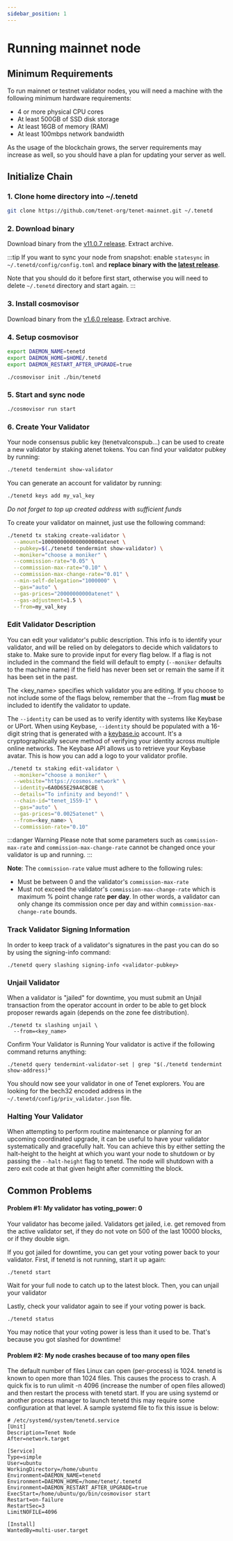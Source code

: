 ```yaml
---
sidebar_position: 1
---
```


# Running mainnet node

## Minimum Requirements
To run mainnet or testnet validator nodes, you will need a machine with the following minimum hardware requirements:

- 4 or more physical CPU cores
- At least 500GB of SSD disk storage
- At least 16GB of memory (RAM)
- At least 100mbps network bandwidth

As the usage of the blockchain grows, the server requirements may increase as well, so you should have a plan for updating your server as well.

## Initialize Chain

### 1. Clone home directory into ~/.tenetd

```bash
git clone https://github.com/tenet-org/tenet-mainnet.git ~/.tenetd
```

### 2. Download binary

Download binary from the [v11.0.7 release](https://github.com/tenet-org/tenet-mainnet/releases/tag/v11.0.7). Extract archive.

:::tip
If you want to sync your node from snapshot: enable ```statesync``` in `~/.tenetd/config/config.toml` and **replace binary with the [latest release](https://github.com/tenet-org/tenet-mainnet/releases/latest)**.

Note that you should do it before first start, otherwise you will need to delete `~/.tenetd` directory and start again.
:::

### 3. Install cosmovisor

Download binary from the [v1.6.0 release](https://github.com/tenet-org/cosmovisor/releases/tag/cosmovisor%2Fv1.6.0). Extract archive.

### 4. Setup cosmovisor

```bash
export DAEMON_NAME=tenetd
export DAEMON_HOME=$HOME/.tenetd
export DAEMON_RESTART_AFTER_UPGRADE=true
```

```
./cosmovisor init ./bin/tenetd
```

### 5. Start and sync node

```bash
./cosmovisor run start
```

### 6. Create Your Validator

Your node consensus public key (tenetvalconspub...) can be used to create a new validator by staking atenet tokens. You can find your validator pubkey by running:

```bash
./tenetd tendermint show-validator
```

You can generate an account for validator by running:

```bash
./tenetd keys add my_val_key
```

*Do not forget to top up created address with sufficient funds*

To create your validator on mainnet, just use the following command:

```bash
./tenetd tx staking create-validator \
  --amount=1000000000000000000atenet \
  --pubkey=$(./tenetd tendermint show-validator) \
  --moniker="choose a moniker" \
  --commission-rate="0.05" \
  --commission-max-rate="0.10" \
  --commission-max-change-rate="0.01" \
  --min-self-delegation="1000000" \
  --gas="auto" \
  --gas-prices="20000000000atenet" \
  --gas-adjustment=1.5 \
  --from=my_val_key
```

### Edit Validator Description

You can edit your validator's public description. This info is to identify your validator, and will be relied on by delegators to decide which validators to stake to. Make sure to provide input for every flag below. If a flag is not included in the command the field will default to empty (`--moniker` defaults to the machine name) if the field has never been set or remain the same if it has been set in the past.

The <key_name> specifies which validator you are editing. If you choose to not include some of the flags below, remember that the --from flag **must** be included to identify the validator to update.

The `--identity` can be used as to verify identity with systems like Keybase or UPort. When using Keybase, `--identity` should be populated with a 16-digit string that is generated with a [keybase.io](https://keybase.io) account. It's a cryptographically secure method of verifying your identity across multiple online networks. The Keybase API allows us to retrieve your Keybase avatar. This is how you can add a logo to your validator profile.

```bash
./tenetd tx staking edit-validator \
  --moniker="choose a moniker" \
  --website="https://cosmos.network" \
  --identity=6A0D65E29A4CBC8E \
  --details="To infinity and beyond!" \
  --chain-id="tenet_1559-1" \
  --gas="auto" \
  --gas-prices="0.0025atenet" \
  --from=<key_name> \
  --commission-rate="0.10"
```

:::danger Warning
Please note that some parameters such as `commission-max-rate` and `commission-max-change-rate` cannot be changed once your validator is up and running.
:::

**Note**: The `commission-rate` value must adhere to the following rules:

- Must be between 0 and the validator's `commission-max-rate`
- Must not exceed the validator's `commission-max-change-rate` which is maximum
  % point change rate **per day**. In other words, a validator can only change
  its commission once per day and within `commission-max-change-rate` bounds.


### Track Validator Signing Information

In order to keep track of a validator's signatures in the past you can do so by using the signing-info command:

```
./tenetd query slashing signing-info <validator-pubkey>
```

### Unjail Validator
When a validator is "jailed" for downtime, you must submit an Unjail transaction from the operator account in order to be able to get block proposer rewards again (depends on the zone fee distribution).

```
./tenetd tx slashing unjail \
  --from=<key_name>
```

Confirm Your Validator is Running
Your validator is active if the following command returns anything:

```
./tenetd query tendermint-validator-set | grep "$(./tenetd tendermint show-address)"
```


You should now see your validator in one of Tenet explorers. You are looking for the bech32 encoded address in the `~/.tenetd/config/priv_validator.json` file.

### Halting Your Validator
When attempting to perform routine maintenance or planning for an upcoming coordinated upgrade, it can be useful to have your validator systematically and gracefully halt. You can achieve this by either setting the halt-height to the height at which you want your node to shutdown or by passing the `--halt-height` flag to tenetd. The node will shutdown with a zero exit code at that given height after committing the block.

## Common Problems
#### Problem #1: My validator has voting_power: 0
Your validator has become jailed. Validators get jailed, i.e. get removed from the active validator set, if they do not vote on 500 of the last 10000 blocks, or if they double sign.

If you got jailed for downtime, you can get your voting power back to your validator. First, if tenetd is not running, start it up again:

`./tenetd start`

Wait for your full node to catch up to the latest block. Then, you can unjail your validator

Lastly, check your validator again to see if your voting power is back.

`./tenetd status`

You may notice that your voting power is less than it used to be. That's because you got slashed for downtime!

#### Problem #2: My node crashes because of too many open files
The default number of files Linux can open (per-process) is 1024. tenetd is known to open more than 1024 files. This causes the process to crash. A quick fix is to run ulimit -n 4096 (increase the number of open files allowed) and then restart the process with tenetd start. If you are using systemd or another process manager to launch tenetd this may require some configuration at that level. A sample systemd file to fix this issue is below:

```
# /etc/systemd/system/tenetd.service
[Unit]
Description=Tenet Node
After=network.target

[Service]
Type=simple
User=ubuntu
WorkingDirectory=/home/ubuntu
Environment=DAEMON_NAME=tenetd
Environment=DAEMON_HOME=/home/tenet/.tenetd
Environment=DAEMON_RESTART_AFTER_UPGRADE=true
ExecStart=/home/ubuntu/go/bin/cosmovisor start
Restart=on-failure
RestartSec=3
LimitNOFILE=4096

[Install]
WantedBy=multi-user.target
```
